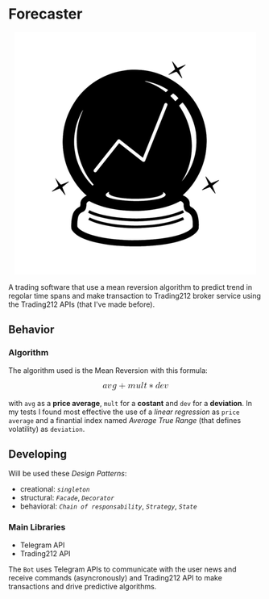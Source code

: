 # Forecaster

<center>
  <img src="./static/crystal_sphere.png" alt="Forecaster Logo">
</center>

A trading software that use a mean reversion algorithm to predict trend in regolar time spans and make transaction to Trading212 broker service using the Trading212 APIs (that I've made before).

## Behavior

### Algorithm

The algorithm used is the Mean Reversion with this formula:

<center>
  <img src="./static/formula-1.png" alt="Forecaster Logo">
</center>

with `avg` as a **price average**, `mult` for a **costant** and `dev` for a **deviation**. In my tests I found most effective the use of a _linear regression_ as `price average` and a finantial index named _Average True Range_ (that defines volatility) as `deviation`.

## Developing

Will be used these _Design Patterns_:

- creational: _`singleton`_
- structural: _`Facade`_, _`Decorator`_
- behavioral: _`Chain of responsability`_, _`Strategy`_, _`State`_

### Main Libraries

- Telegram API
- Trading212 API

The `Bot` uses Telegram APIs to communicate with the user news and receive commands (asyncronously) and Trading212 API to make transactions and drive predictive algorithms.
